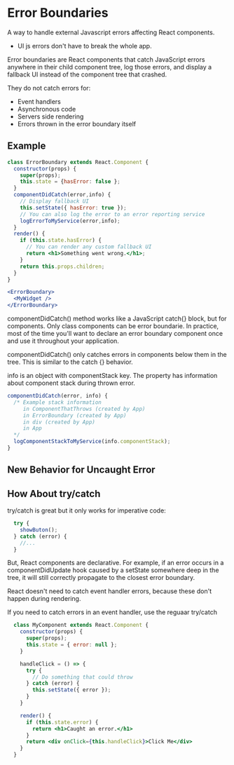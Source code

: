 # Error Boundaries

A way to handle external Javascript errors affecting React components.

- UI js errors don't have to break the whole app.

Error boundaries are React components that catch JavaScript errors anywhere in their
child component tree, log those errors, and display a fallback UI instead of the
component tree that crashed.

They do not catch errors for:

- Event handlers
- Asynchronous code
- Servers side rendering
- Errors thrown in the error boundary itself

## Example

``` jsx
class ErrorBoundary extends React.Component {
  constructor(props) {
    super(props);
    this.state = {hasError: false };
  }
  componentDidCatch(error,info) {
    // Display fallback UI
    this.setState({ hasError: true });
    // You can also log the error to an error reporting service
    logErrorToMyService(error,info);
  }
  render() {
    if (this.state.hasError) {
      // You can render any custom fallback UI
      return <h1>Something went wrong.</h1>;
    }
    return this.props.children;
  }
}

<ErrorBoundary>
  <MyWidget />
</ErrorBoundary>
```

componentDidCatch() method works like a JavaScript catch{} block, but for
components. Only class components can be error boundarie. In practice, most
of the time you'll want to declare an error boundary component once and use it
throughout your application.

componentDidCatch() only catches errors in components below them in the tree.
This is similar to the catch {} behavior.

info is an object with componentStack key. The property has information about
component stack during thrown error.

``` jsx
componentDidCatch(error, info) {
  /* Example stack information
     in ComponentThatThrows (created by App)
     in ErrorBoundary (created by App)
     in div (created by App)
     in App
  */
  logComponentStackToMyService(info.componentStack);
}
```

## New Behavior for Uncaught Error

## How About try/catch
try/catch is great but it only works for imperative code:

``` js
  try {
    showButon();
  } catch (error) {
    //...
  }
```

But, React components are declarative.
For example, if an error occurs in a componentDidUpdate hook caused by a setState
somewhere deep in the tree, it will still correctly propagate to the closest error boundary.

React doesn't need to catch event handler errors, because these don't happen during rendering.

If you need to catch errors in an event handler, use the reguaar try/catch

``` jsx
  class MyComponent extends React.Component {
    constructor(props) {
      super(props);
      this.state = { error: null };
    }

    handleClick = () => {
      try {
        // Do something that could throw
      } catch (error) {
        this.setState({ error });
      }
    }

    render() {
      if (this.state.error) {
        return <h1>Caught an error.</h1>
      }
      return <div onClick={this.handleClick}>Click Me</div>
    }
  }
```